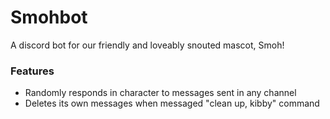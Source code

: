# Smohbot
A discord bot for our friendly and loveably snouted mascot, Smoh!
### Features
- Randomly responds in character to messages sent in any channel
- Deletes its own messages when messaged "clean up, kibby" command 